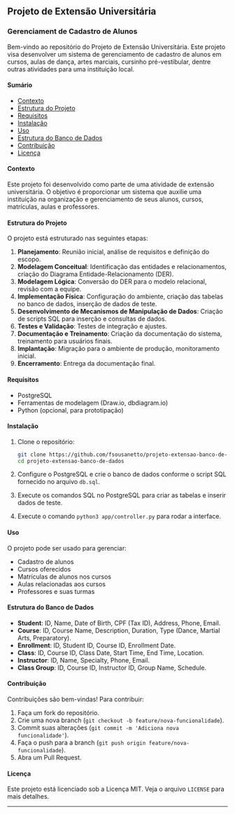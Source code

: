 ## Projeto de Extensão Universitária
### Gerenciament de Cadastro de Alunos

Bem-vindo ao repositório do Projeto de Extensão Universitária. Este projeto visa desenvolver um sistema de gerenciamento de cadastro de alunos em cursos, aulas de dança, artes marciais, cursinho pré-vestibular, dentre outras atividades para uma instituição local.

#### Sumário

- [Contexto](#contexto)
- [Estrutura do Projeto](#estrutura-do-projeto)
- [Requisitos](#requisitos)
- [Instalação](#instalação)
- [Uso](#uso)
- [Estrutura do Banco de Dados](#estrutura-do-banco-de-dados)
- [Contribuição](#contribuição)
- [Licença](#licença)

#### Contexto

Este projeto foi desenvolvido como parte de uma atividade de extensão universitária. O objetivo é proporcionar um sistema que auxilie uma instituição na organização e gerenciamento de seus alunos, cursos, matrículas, aulas e professores.

#### Estrutura do Projeto

O projeto está estruturado nas seguintes etapas:

1. **Planejamento**: Reunião inicial, análise de requisitos e definição do escopo.
2. **Modelagem Conceitual**: Identificação das entidades e relacionamentos, criação do Diagrama Entidade-Relacionamento (DER).
3. **Modelagem Lógica**: Conversão do DER para o modelo relacional, revisão com a equipe.
4. **Implementação Física**: Configuração do ambiente, criação das tabelas no banco de dados, inserção de dados de teste.
5. **Desenvolvimento de Mecanismos de Manipulação de Dados**: Criação de scripts SQL para inserção e consultas de dados.
6. **Testes e Validação**: Testes de integração e ajustes.
7. **Documentação e Treinamento**: Criação da documentação do sistema, treinamento para usuários finais.
8. **Implantação**: Migração para o ambiente de produção, monitoramento inicial.
9. **Encerramento**: Entrega da documentação final.

#### Requisitos

- PostgreSQL
- Ferramentas de modelagem (Draw.io, dbdiagram.io)
- Python (opcional, para prototipação)

#### Instalação

1. Clone o repositório:
   ```sh
   git clone https://github.com/fsousanetto/projeto-extensao-banco-de-dados.git
   cd projeto-extensao-banco-de-dados
   ```

2. Configure o PostgreSQL e crie o banco de dados conforme o script SQL fornecido no arquivo `db.sql`.

3. Execute os comandos SQL no PostgreSQL para criar as tabelas e inserir dados de teste.

4. Execute o comando `python3 app/controller.py` para rodar a interface.

#### Uso

O projeto pode ser usado para gerenciar:
- Cadastro de alunos
- Cursos oferecidos
- Matrículas de alunos nos cursos
- Aulas relacionadas aos cursos
- Professores e suas turmas

#### Estrutura do Banco de Dados

- **Student**: ID, Name, Date of Birth, CPF (Tax ID), Address, Phone, Email.
- **Course**: ID, Course Name, Description, Duration, Type (Dance, Martial Arts, Preparatory).
- **Enrollment**: ID, Student ID, Course ID, Enrollment Date.
- **Class**: ID, Course ID, Class Date, Start Time, End Time, Location.
- **Instructor**: ID, Name, Specialty, Phone, Email.
- **Class Group**: ID, Course ID, Instructor ID, Group Name, Schedule.

#### Contribuição

Contribuições são bem-vindas! Para contribuir:
1. Faça um fork do repositório.
2. Crie uma nova branch (`git checkout -b feature/nova-funcionalidade`).
3. Commit suas alterações (`git commit -m 'Adiciona nova funcionalidade'`).
4. Faça o push para a branch (`git push origin feature/nova-funcionalidade`).
5. Abra um Pull Request.

#### Licença

Este projeto está licenciado sob a Licença MIT. Veja o arquivo `LICENSE` para mais detalhes.

---
